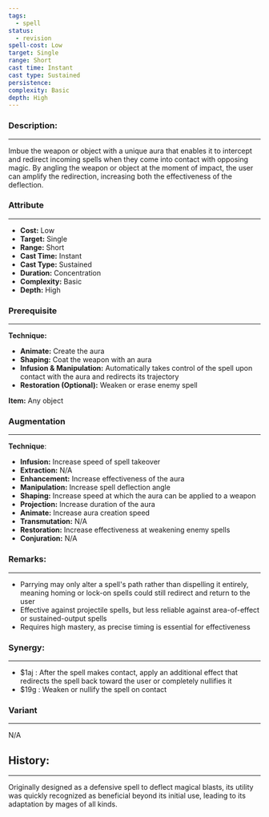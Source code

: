 ```yaml
---
tags:
  - spell
status:
  - revision
spell-cost: Low
target: Single
range: Short
cast time: Instant
cast type: Sustained
persistence:
complexity: Basic
depth: High
---
```

### Description:  
---  
  
Imbue the weapon or object with a unique aura that enables it to intercept and redirect incoming spells when they come into contact with opposing magic. By angling the weapon or object at the moment of impact, the user can amplify the redirection, increasing both the effectiveness of the deflection.  
  
### Attribute  
---  
  
- __Cost:__ Low  
- __Target:__ Single  
- __Range:__ Short  
- __Cast Time:__ Instant  
- __Cast Type:__ Sustained  
- __Duration:__ Concentration  
- __Complexity:__ Basic  
- __Depth:__ High  
  
### Prerequisite  
---  
  
__Technique:__  
- __Animate:__ Create the aura  
- __Shaping:__ Coat the weapon with an aura  
- __Infusion & Manipulation:__ Automatically takes control of the spell upon contact with the aura and redirects its trajectory  
- __Restoration (Optional):__ Weaken or erase enemy spell  
  
__Item:__ Any object  
  
### Augmentation  
___  
  
__Technique__:  
- __Infusion:__ Increase speed of spell takeover  
- __Extraction:__ N/A  
- __Enhancement:__ Increase effectiveness of the aura  
- __Manipulation:__ Increase spell deflection angle  
- __Shaping:__ Increase speed at which the aura can be applied to a weapon  
- __Projection:__ Increase duration of the aura  
- __Animate:__ Increase aura creation speed  
- __Transmutation:__ N/A  
- __Restoration:__ Increase effectiveness at weakening enemy spells  
- __Conjuration:__ N/A  
  
### Remarks:  
___  
  
- Parrying may only alter a spell's path rather than dispelling it entirely, meaning homing or lock-on spells could still redirect and return to the user  
- Effective against projectile spells, but less reliable against area-of-effect or sustained-output spells  
- Requires high mastery, as precise timing is essential for effectiveness  
  
### Synergy:  
___  
  
- $1aj : After the spell makes contact, apply an additional effect that redirects the spell back toward the user or completely nullifies it  
- $19g : Weaken or nullify the spell on contact  
  
### Variant  
___  
  
N/A  
  
## History:  
___  
  
Originally designed as a defensive spell to deflect magical blasts, its utility was quickly recognized as beneficial beyond its initial use, leading to its adaptation by mages of all kinds.